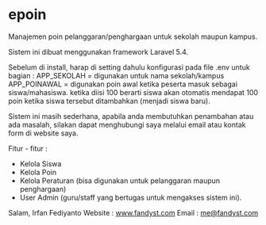 # epoin
Manajemen poin pelanggaran/penghargaan untuk sekolah maupun kampus.

Sistem ini dibuat menggunakan framework Laravel 5.4.

Sebelum di install, harap di setting dahulu konfigurasi pada file .env untuk bagian :
APP_SEKOLAH = digunakan untuk nama sekolah/kampus
APP_POINAWAL = digunakan poin awal ketika peserta masuk sebagai siswa/mahasiswa. ketika diisi 100 berarti siswa akan otomatis mendapat 100 poin ketika siswa tersebut ditambahkan (menjadi siswa baru).

Sistem ini masih sederhana, apabila anda membutuhkan penambahan atau ada masalah, silakan dapat menghubungi saya melalui email atau kontak form di website saya.

Fitur - fitur :
- Kelola Siswa
- Kelola Poin
- Kelola Peraturan (bisa digunakan untuk pelanggaran maupun penghargaan)
- User Admin (guru/staff yang bertugas untuk mengakses sistem ini).


Salam,
Irfan Fediyanto
Website : www.fandyst.com
Email   : me@fandyst.com
